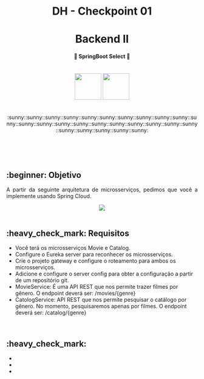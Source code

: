 <h1 align="center"> DH - Checkpoint 01 </h1>
<h1 align="center"> Backend II </h1>

<h4 align="center"> 
	🚀  SpringBoot Select  🚀
</h4>
<br>

<div align="center">
  <img src="https://cdn.jsdelivr.net/gh/devicons/devicon/icons/java/java-original-wordmark.svg" width="70px"/>
  <img src="https://cdn.jsdelivr.net/gh/devicons/devicon/icons/spring/spring-original-wordmark.svg" width="70px" />


  <br>
  <br>
</div>


<br>
<div align="center">:sunny::sunny::sunny::sunny::sunny::sunny::sunny::sunny::sunny::sunny::sunny::sunny::sunny::sunny::sunny::sunny::sunny::sunny::sunny::sunny::sunny::sunny::sunny::sunny::sunny::sunny:</div>
<br>
<br>

<div align="center">

</div>
<br>

<br>
<h2>:beginner: Objetivo</h2>

<div align="left">
  <p align="justify"> A partir da seguinte arquitetura de microsserviços, pedimos que você a implemente usando Spring Cloud. </p>
</div>
<div align="center">
   <img src="./src/Estrutura microsserviço.png" />
</div>

<br>
<h2>:heavy_check_mark: Requisitos </h2>

<div align="left">
      <ul>
        <li> Você terá os microsserviços Movie e Catalog. </li>
        <li> Configure o Eureka server para reconhecer os microsserviços. </li>
        <li> Crie o projeto gateway e configure o roteamento para ambos os microsserviços. </li>
        <li> Adicione e configure o server config para obter a configuração a partir de um repositório git. </li>
        <li> MovieService: É uma API REST que nos permite trazer filmes por gênero. O endpoint deverá ser: /movies/{genre}</li>
        <li> CatologService: API REST que nos permite pesquisar o catálogo por gênero. No momento, pesquisaremos apenas por filmes. O endpoint deverá ser: /catalog/{genre} </li>
      </ul>
</div>

<br>
<h2>:heavy_check_mark:  </h2>

<div align="left">
      <ul>
        <li> </li>
        <li> </li>
        <li> </li>
      </ul>
</div>
